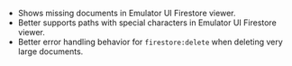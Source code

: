 - Shows missing documents in Emulator UI Firestore viewer.
- Better supports paths with special characters in Emulator UI Firestore viewer.
- Better error handling behavior for `firestore:delete` when deleting very large documents.
